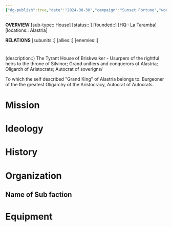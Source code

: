 ```yaml
---
{"dg-publish":true,"date":"2024-08-30","campaign":"Sunset Fortune","world":"Tor","game_date":null,"type":"faction","first mentioned":null,"met":null,"rel":null,"tags":["sf","faction"],"icon":"FasUsers","permalink":"/sunset-fortune/compendium/briskwalker/","dgPassFrontmatter":true,"created":"2024-08-30T13:40:31.670+09:30","updated":"2024-08-30T13:52:44.749+09:30"}
---
```


**OVERVIEW**
[sub-type:: House]
[status:: ]
[founded::]
[HQ:: La Taramba]
[locations:: Alastria]

**RELATIONS**
[subunits::]
[allies::]
[enemies::]

# 
(description::)
The Tyrant House of Briskwalker - Usurpers of the rightful heirs to the throne of Silvinor; Grand unifiers and conquerors of Alastria; Oligarch of Aristocrats; Autocrat of soverigns/

To which the self described "Grand King" of Alastria belongs to.  Burgeoner of the the greatest Oligarchy of the Aristocracy, Autocrat of Autocrats.


# Mission


# Ideology



# History





# Organization



## Name of Sub faction 



# Equipment

